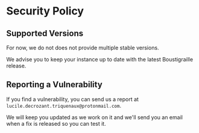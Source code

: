 # Security Policy

## Supported Versions

For now, we do not does not provide multiple stable versions.

We advise you to keep your instance up to date with the latest Boustigraille release.

## Reporting a Vulnerability

If you find a vulnerability, you can send us a report at `lucile.decrozant.triquenaux@protonmail.com`.

We will keep you updated as we work on it and we'll send you an email when a fix is released so you can test it.
